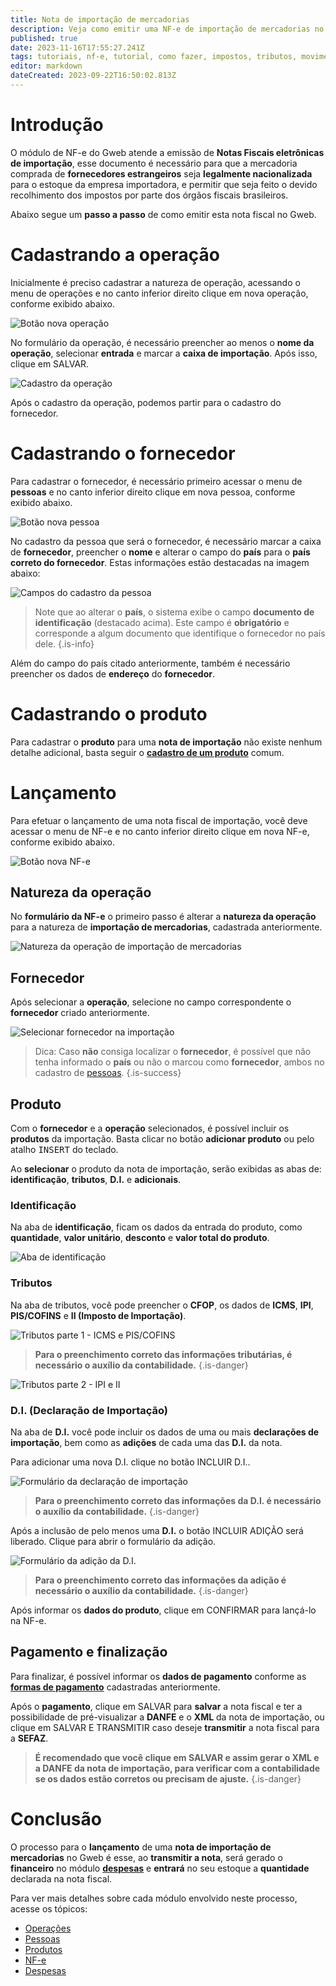 ```yaml
---
title: Nota de importação de mercadorias
description: Veja como emitir uma NF-e de importação de mercadorias no Gweb.
published: true
date: 2023-11-16T17:55:27.241Z
tags: tutoriais, nf-e, tutorial, como fazer, impostos, tributos, movimentos, compras, importação
editor: markdown
dateCreated: 2023-09-22T16:50:02.813Z
---
```


# Introdução
O módulo de NF-e do Gweb atende a emissão de **Notas Fiscais eletrônicas de importação**, esse documento é necessário para que a mercadoria comprada de **fornecedores estrangeiros** seja **legalmente nacionalizada** para o estoque da empresa importadora, e permitir que seja feito o devido recolhimento dos impostos por parte dos órgãos fiscais brasileiros.

Abaixo segue um **passo a passo** de como emitir esta nota fiscal no Gweb.

# Cadastrando a operação

Inicialmente é preciso cadastrar a natureza de operação, acessando o menu de operações e no canto inferior direito clique em nova operação, conforme exibido abaixo.

![Botão nova operação](/tutoriais/nota-importacao/botao_nova_operacao.png)

No formulário da operação, é necessário preencher ao menos o **nome da operação**, selecionar **entrada** e marcar a **caixa de importação**. Após isso, clique em <span class="mat-button mat-accent">SALVAR</span>.

![Cadastro da operação](/tutoriais/nota-importacao/cadastro_operacao.png)

Após o cadastro da operação, podemos partir para o cadastro do fornecedor.

# Cadastrando o fornecedor

Para cadastrar o fornecedor, é necessário primeiro acessar o menu de **pessoas** e no canto inferior direito clique em nova pessoa, conforme exibido abaixo.

![Botão nova pessoa](/tutoriais/nota-importacao/botao_nova_pessoa.png)

No cadastro da pessoa que será o fornecedor, é necessário marcar a caixa de **fornecedor**, preencher o **nome** e alterar o campo do **país** para o **país correto do fornecedor**.
Estas informações estão destacadas na imagem abaixo:

![Campos do cadastro da pessoa](/tutoriais/nota-importacao/cadastro_pessoa.png)

> Note que ao alterar o **país**, o sistema exibe o campo **documento de identificação** (destacado acima). Este campo é **obrigatório** e corresponde a algum documento que identifique o fornecedor no país dele.
{.is-info}

Além do campo do país citado anteriormente, também é necessário preencher os dados de **endereço** do **fornecedor**.

# Cadastrando o produto

Para cadastrar o **produto** para uma **nota de importação** não existe nenhum detalhe adicional, basta seguir o [**cadastro de um produto**](/cadastros/produtos) comum.

# Lançamento

Para efetuar o lançamento de uma nota fiscal de importação, você deve acessar o menu de NF-e e no canto inferior direito clique em nova NF-e, conforme exibido abaixo.

![Botão nova NF-e](/tutoriais/nota-importacao/botao_nova_nfe.png)

## Natureza da operação

No **formulário da NF-e** o primeiro passo é alterar a **natureza da operação** para a natureza de **importação de mercadorias**, cadastrada anteriormente.

![Natureza da operação de importação de mercadorias](/tutoriais/nota-importacao/natureza_operacao_importacao.png)

## Fornecedor

Após selecionar a **operação**, selecione no campo correspondente o **fornecedor** criado anteriormente.

![Selecionar fornecedor na importação](/tutoriais/nota-importacao/fornecedor_importacao.png)

> Dica:
> Caso **não** consiga localizar o **fornecedor**, é possível que não tenha informado o **país** ou não o marcou como **fornecedor**, ambos no cadastro de [pessoas](/cadastros/pessoas).
{.is-success}

## Produto

Com o **fornecedor** e a **operação** selecionados, é possível incluir os **produtos** da importação. Basta clicar no botão **adicionar produto** ou pelo atalho <kbd>INSERT</kbd> do teclado.

Ao **selecionar** o produto da nota de importação, serão exibidas as abas de: **identificação**, **tributos**, **D.I.** e **adicionais**.

### Identificação
Na aba de **identificação**, ficam os dados da entrada do produto, como **quantidade**, **valor unitário**, **desconto** e **valor total do produto**.

![Aba de identificação](/tutoriais/nota-importacao/aba_identificacao_importacao.png)

### Tributos

Na aba de tributos, você pode preencher o **CFOP**, os dados de **ICMS**, **IPI**, **PIS/COFINS** e **II (Imposto de Importação)**.

![Tributos parte 1 - ICMS e PIS/COFINS](/tutoriais/nota-importacao/tributos_parte_1_icms_pis_cofins.png)

> **Para o preenchimento correto das informações tributárias, é necessário o auxílio da contabilidade.**
{.is-danger}

![Tributos parte 2 - IPI e II](/tutoriais/nota-importacao/tributos_parte_2_ipi_ii.png)

### D.I. (Declaração de Importação)

Na aba de **D.I.** você pode incluir os dados de uma ou mais **declarações de importação**, bem como as **adições** de cada uma das **D.I.** da nota.

Para adicionar uma nova D.I. clique no botão <span class="mat-button">INCLUIR D.I.</span>.

![Formulário da declaração de importação](/tutoriais/nota-importacao/formulario_di.png)

> **Para o preenchimento correto das informações da D.I. é necessário o auxílio da contabilidade.**
{.is-danger}

Após a inclusão de pelo menos uma **D.I.** o botão <span class="mat-button">INCLUIR ADIÇÃO</span> será liberado. Clique para abrir o formulário da adição.

![Formulário da adição da D.I.](/tutoriais/nota-importacao/formulario_adicao_di.png)

> **Para o preenchimento correto das informações da adição é necessário o auxílio da contabilidade.**
{.is-danger}

Após informar os **dados do produto**, clique em <span class="mat-button">CONFIRMAR</span> para lançá-lo na NF-e.

## Pagamento e finalização

Para finalizar, é possível informar os **dados de pagamento** conforme as [**formas de pagamento**](/cadastros/pagamentos) cadastradas anteriormente.

Após o **pagamento**, clique em <span class="mat-button mat-accent">SALVAR</span> para **salvar** a nota fiscal e ter a possibilidade de pré-visualizar a **DANFE** e o **XML** da nota de importação, ou clique em <span class="mat-button">SALVAR E TRANSMITIR</span> caso deseje **transmitir** a nota fiscal para a **SEFAZ**.

> **É recomendado que você clique em <span class="mat-button mat-accent">SALVAR</span> e assim gerar o XML e a DANFE da nota de importação, para verificar com a contabilidade se os dados estão corretos ou precisam de ajuste.**
{.is-danger}

# Conclusão

O processo para o **lançamento** de uma **nota de importação de mercadorias** no Gweb é esse, ao **transmitir a nota**, será gerado o **financeiro** no módulo [**despesas**](/financeiro/despesas) e **entrará** no seu estoque a **quantidade** declarada na nota fiscal.

Para ver mais detalhes sobre cada módulo envolvido neste processo, acesse os tópicos:

- [Operações](/pt-br/cadastros/operacoes)
- [Pessoas](/pt-br/cadastros/pessoas)
- [Produtos](/pt-br/cadastros/produtos)
- [NF-e](/pt-br/tutoriais/como-emitir-uma-nfe)
- [Despesas](/pt-br/financeiro/despesas)
